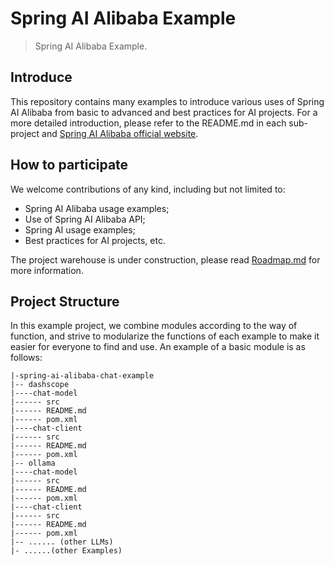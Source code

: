 # Spring AI Alibaba Example

> Spring AI Alibaba Example.

## Introduce

This repository contains many examples to introduce various uses of Spring AI Alibaba from basic to advanced and best practices for AI projects.
For a more detailed introduction, please refer to the README.md in each sub-project and [Spring AI Alibaba official website](https://java2ai.com).

## How to participate

We welcome contributions of any kind, including but not limited to:

- Spring AI Alibaba usage examples;
- Use of Spring AI Alibaba API;
- Spring AI usage examples;
- Best practices for AI projects, etc.

The project warehouse is under construction, please read [Roadmap.md](./Roadmap-zh.md) for more information.

## Project Structure

In this example project, we combine modules according to the way of function, and strive to modularize the functions of each example to make it easier for everyone to find and use. An example of a basic module is as follows:

```text
|-spring-ai-alibaba-chat-example
|-- dashscope
|----chat-model
|------ src
|------ README.md
|------ pom.xml
|----chat-client
|------ src
|------ README.md
|------ pom.xml
|-- ollama
|----chat-model
|------ src
|------ README.md
|------ pom.xml
|----chat-client
|------ src
|------ README.md
|------ pom.xml
|-- ...... (other LLMs)
|- ......(other Examples)
```
